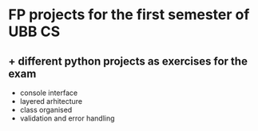 # FP projects for the first semester of UBB CS
## + different python projects as exercises for the exam
- console interface
- layered arhitecture
- class organised
- validation and error handling
